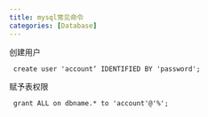 ```yaml
---
title: mysql常见命令
categories: [Database]
---
```


创建用户
```
 create user 'account‘ IDENTIFIED BY 'password';
```
赋予表权限
```
 grant ALL on dbname.* to 'account'@'%';
```